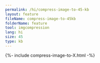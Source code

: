 ```yaml
---
permalink: /hi/compress-image-to-45-kb
layout: feature
fileName: compress-image-to-45kb
folderName: feature
tool: imgcompression
lang: hi
size: 45
type: kb
---
```


{%- include compress-image-to-X.html -%}

